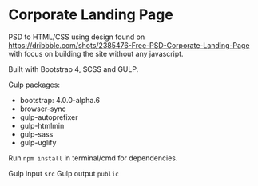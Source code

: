# Corporate Landing Page

PSD to HTML/CSS using design found on https://dribbble.com/shots/2385476-Free-PSD-Corporate-Landing-Page with focus on building the site without any javascript.

Built with Bootstrap 4, SCSS and GULP.

Gulp packages:
* bootstrap: 4.0.0-alpha.6
* browser-sync
* gulp-autoprefixer
* gulp-htmlmin
* gulp-sass
* gulp-uglify

Run `npm install` in terminal/cmd for dependencies.

Gulp input `src`
Gulp output `public`

